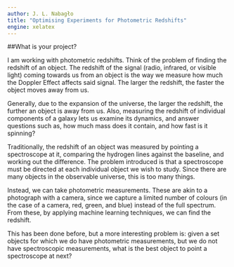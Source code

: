 ```yaml
---
author: J. L. Nabagło
title: "Optimising Experiments for Photometric Redshifts"
engine: xelatex
---
```


##What is your project?

I am working with photometric redshifts. Think of the problem of finding the redshift of an object. The redshift of the signal (radio, infrared, or visible light) coming towards us from an object is the way we measure how much the Doppler Effect affects said signal. The larger the redshift, the faster the object moves away from us.

Generally, due to the expansion of the universe, the larger the redshift, the further an object is away from us. Also, measuring the redshift of individual components of a galaxy lets us examine its dynamics, and answer questions such as, how much mass does it contain, and how fast is it spinning?

Traditionally, the redshift of an object was measured by pointing a spectroscope at it, comparing the hydrogen lines against the baseline, and working out the difference. The problem introduced is that a spectroscope must be directed at each individual object we wish to study. Since there are many objects in the observable universe, this is too many things.

Instead, we can take photometric measurements. These are akin to a photograph with a camera, since we capture a limited number of colours (in the case of a camera, red, green, and blue) instead of the full spectrum. From these, by applying machine learning techniques, we can find the redshift.

This has been done before, but a more interesting problem is: given a set objects for which we do have photometric measurements, but we do not have spectroscopic measurements, what is the best object to point a spectroscope at next?
